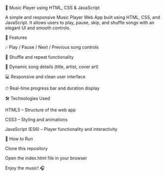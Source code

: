 🎵 Music Player using HTML, CSS & JavaScript

A simple and responsive Music Player Web App built using HTML, CSS, and JavaScript.
It allows users to play, pause, skip, and shuffle songs with an elegant UI and smooth controls.

🔑 Features

🎶 Play / Pause / Next / Previous song controls

🔁 Shuffle and repeat functionality

📃 Dynamic song details (title, artist, cover art)

💻 Responsive and clean user interface

⏱ Real-time progress bar and duration display

🛠️ Technologies Used

HTML5 – Structure of the web app

CSS3 – Styling and animations

JavaScript (ES6) – Player functionality and interactivity

🚀 How to Run

Clone this repository

Open the index.html file in your browser

Enjoy the music! 🎧
